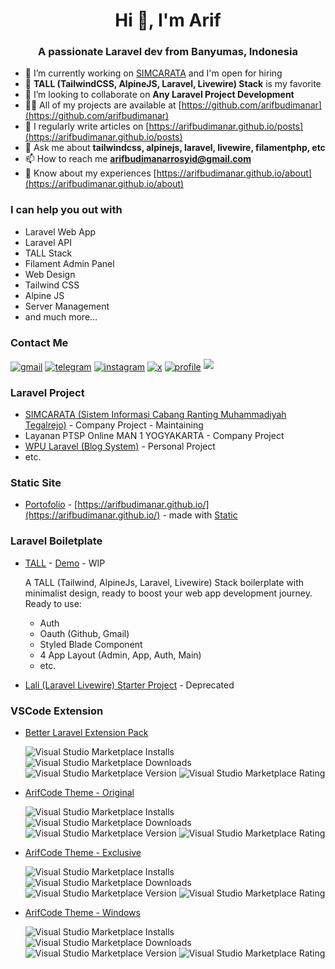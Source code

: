 <h1 align="center">Hi 👋, I'm Arif</h1>
<h3 align="center">A passionate Laravel dev from Banyumas, Indonesia</h3>

- 🔭 I’m currently working on [SIMCARATA](https://simcarata.org) and I'm open for hiring
- 🌱 **TALL (TailwindCSS, AlpineJS, Laravel, Livewire) Stack** is my favorite
- 👯 I’m looking to collaborate on **Any Laravel Project Development**
- 👨‍💻 All of my projects are available at [https://github.com/arifbudimanar](https://github.com/arifbudimanar)
- 📝 I regularly write articles on [https://arifbudimanar.github.io/posts](https://arifbudimanar.github.io/posts)
- 💬 Ask me about **tailwindcss, alpinejs, laravel, livewire, filamentphp, etc**
- 📫 How to reach me **arifbudimanarrosyid@gmail.com**
- 📄 Know about my experiences [https://arifbudimanar.github.io/about](https://arifbudimanar.github.io/about)

### I can help you out with

- Laravel Web App
- Laravel API
- TALL Stack
- Filament Admin Panel
- Web Design
- Tailwind CSS
- Alpine JS
- Server Management
- and much more...

### Contact Me

<a href="mailto:arifbudimanarrosyid@gmail.com" target="blank"><img align="center" src="https://img.shields.io/badge/Gmail-D14836?style=for-the-badge&logo=gmail&logoColor=white" alt="gmail" /></a>
<a href="https://t.me/arifbudimanarrosyid" target="blank"><img align="center" src="https://img.shields.io/badge/Telegram-2CA5E0?style=for-the-badge&logo=telegram&logoColor=white" alt="telegram" /></a>
<a href="https://instagram.com/arifbudimanarrosyid" target="blank"><img align="center" src="https://img.shields.io/badge/Instagram-E4405F?style=for-the-badge&logo=instagram&logoColor=white" alt="instagram" /></a>
<a href="https://twitter.com/arifbudiman_id" target="blank"><img align="center" src="https://img.shields.io/badge/X-000000?style=for-the-badge&logo=x&logoColor=white" alt="x" /></a>
<a href="#"><img align="center" src="https://komarev.com/ghpvc/?username=arifbudimanar&style=for-the-badge" alt="profile" /></a>
![](https://hit.yhype.me/github/profile?user_id=147667935)

### Laravel Project

- [SIMCARATA (Sistem Informasi Cabang Ranting Muhammadiyah Tegalrejo)](http://simcarata.org/) - Company Project - Maintaining
- Layanan PTSP Online MAN 1 YOGYAKARTA - Company Project
- [WPU Laravel (Blog System)](https://github.com/arifbudimanar/wpu-laravel) - Personal Project
- etc.

### Static Site

- [Portofolio](https://github.com/arifbudimanar/arifbudimanar.github.io) - [https://arifbudimanar.github.io/](https://arifbudimanar.github.io/) - made with [Static](https://static.devdojo.com/)

### Laravel Boiletplate

- [TALL](https://github.com/arifbudimanar/tall) - [Demo](http://152.42.240.217/) - WIP

  A TALL (Tailwind, AlpineJs, Laravel, Livewire) Stack boilerplate with minimalist design, ready to boost your web app development journey.
  Ready to use:

  - Auth
  - Oauth (Github, Gmail)
  - Styled Blade Component
  - 4 App Layout (Admin, App, Auth, Main)
  - etc.

- [Lali (Laravel Livewire) Starter Project](https://packagist.org/packages/arifbudimanar/lali) - Deprecated

  <!-- ![Laravel](https://img.shields.io/badge/Laravel-10-f4645f.svg?style=for-the-badge&logo=laravel&logoColor=red&labelColor=ffff&color=FF2D20)
  ![PHP Version Require](https://poser.pugx.org/arifbudimanar/lali/require/php?style=for-the-badge)
  ![License](https://poser.pugx.org/arifbudimanar/lali/license?style=for-the-badge)
  ![Latest Stable Version](https://poser.pugx.org/arifbudimanar/lali/v?style=for-the-badge)
  ![Total Downloads](https://poser.pugx.org/arifbudimanar/lali/downloads?style=for-the-badge) -->

### VSCode Extension

- [Better Laravel Extension Pack](https://marketplace.visualstudio.com/items?itemName=arifbudimanar.better-laravel-extension-pack)

  ![Visual Studio Marketplace Installs](https://img.shields.io/visual-studio-marketplace/i/arifbudimanar.better-laravel-extension-pack?style=for-the-badge)
  ![Visual Studio Marketplace Downloads](https://img.shields.io/visual-studio-marketplace/d/arifbudimanar.better-laravel-extension-pack?style=for-the-badge)
  ![Visual Studio Marketplace Version](https://img.shields.io/visual-studio-marketplace/v/arifbudimanar.better-laravel-extension-pack?style=for-the-badge)
  ![Visual Studio Marketplace Rating](https://img.shields.io/visual-studio-marketplace/r/arifbudimanar.better-laravel-extension-pack?style=for-the-badge)

- [ArifCode Theme - Original](https://marketplace.visualstudio.com/items?itemName=arifbudimanar.arifcode-theme)

  ![Visual Studio Marketplace Installs](https://img.shields.io/visual-studio-marketplace/i/arifbudimanar.arifcode-theme?style=for-the-badge)
  ![Visual Studio Marketplace Downloads](https://img.shields.io/visual-studio-marketplace/d/arifbudimanar.arifcode-theme?style=for-the-badge)
  ![Visual Studio Marketplace Version](https://img.shields.io/visual-studio-marketplace/v/arifbudimanar.arifcode-theme?style=for-the-badge)
  ![Visual Studio Marketplace Rating](https://img.shields.io/visual-studio-marketplace/r/arifbudimanar.arifcode-theme?style=for-the-badge)

- [ArifCode Theme - Exclusive](https://marketplace.visualstudio.com/items?itemName=arifbudimanar.arifcode-theme-exclusive)

  ![Visual Studio Marketplace Installs](https://img.shields.io/visual-studio-marketplace/i/arifbudimanar.arifcode-theme-exclusive?style=for-the-badge)
  ![Visual Studio Marketplace Downloads](https://img.shields.io/visual-studio-marketplace/d/arifbudimanar.arifcode-theme-exclusive?style=for-the-badge)
  ![Visual Studio Marketplace Version](https://img.shields.io/visual-studio-marketplace/v/arifbudimanar.arifcode-theme-exclusive?style=for-the-badge)
  ![Visual Studio Marketplace Rating](https://img.shields.io/visual-studio-marketplace/r/arifbudimanar.arifcode-theme-exclusive?style=for-the-badge)

- [ArifCode Theme - Windows](https://marketplace.visualstudio.com/items?itemName=arifbudimanar.arifcode-theme-windows)

  ![Visual Studio Marketplace Installs](https://img.shields.io/visual-studio-marketplace/i/arifbudimanar.arifcode-theme-windows?style=for-the-badge)
  ![Visual Studio Marketplace Downloads](https://img.shields.io/visual-studio-marketplace/d/arifbudimanar.arifcode-theme-windows?style=for-the-badge)
  ![Visual Studio Marketplace Version](https://img.shields.io/visual-studio-marketplace/v/arifbudimanar.arifcode-theme-windows?style=for-the-badge)
  ![Visual Studio Marketplace Rating](https://img.shields.io/visual-studio-marketplace/r/arifbudimanar.arifcode-theme-windows?style=for-the-badge)
